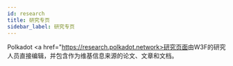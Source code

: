 ```yaml
---
id: research
title: 研究专页
sidebar_label: 研究专页
---
```


Polkadot <a href="https://research.polkadot.network>研究页面</a>由W3F的研究人员直接编辑，并包含作为维基信息来源的论文、文章和文档。
